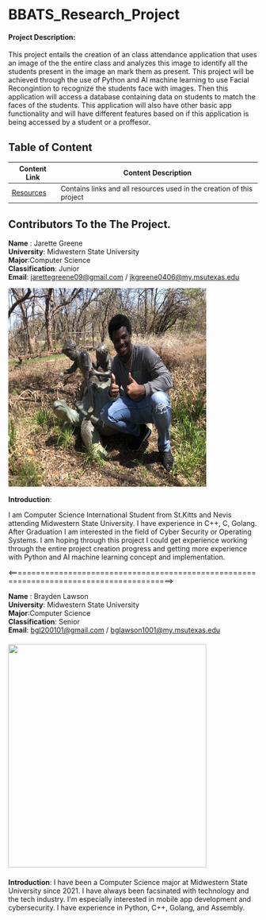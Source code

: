 # BBATS_Research_Project
#### Project Description: 
<p>This project entails the creation of an class attendance application that uses an image of the the entire class and analyzes this image to identify all the 
students present in the image an mark them as present. This project will be achieved through the use of Python and AI machine learning to use Facial Recongintion to recognize the students face with images. Then this application will access a database containing data on students to match the faces of the students. This application will also have other basic app functionality and will have different features based on if this application is being accessed by a student or a proffesor.  </p>

##  Table of Content

| Content Link | Content Description |
| ----------- | ---------------------- |
|[Resources]()            | Contains links and all resources used in the creation of this project|


## Contributors To the The Project.

**Name** : Jarette Greene <br>
**University**: Midwestern State University<br>
**Major**:Computer Science  <br>
**Classification**: Junior <br> 
**Email**: jarettegreene09@gmail.com / jkgreene0406@my.msutexas.edu<br>

<img src="https://github.com/Jarette/Images/blob/main/IMG_9755.jpeg" width="400" height="400">

**Introduction**: 
<p>I am Computer Science International Student from St.Kitts and Nevis attending Midwestern State University. I have experience in C++, C, Golang. 
After Graduation I am interested in the field of Cyber Security or Operating Systems. I am hoping through this project I could get experience working 
through the entire project creation progress and getting more experience with Python and AI machine learning concept and implementation. </p>

<==========================================================================================>

**Name** : Brayden Lawson <br>
**University**: Midwestern State University<br>
**Major**:Computer Science  <br>
**Classification**: Senior <br> 
**Email**: bgl200101@gmail.com / bglawson1001@my.msutexas.edu<br>
#### <img src="https://user-images.githubusercontent.com/122930732/213792198-2ec0a7e9-3401-499d-8e7d-353c619e63b9.jpg" width="400" height="450">
**Introduction**: I have been a Computer Science major at Midwestern State University since 2021. I have always been facsinated with technology and the tech industry. I'm especially interested in mobile app development and cybersecurity. I have experience in Python, C++, Golang, and Assembly.




